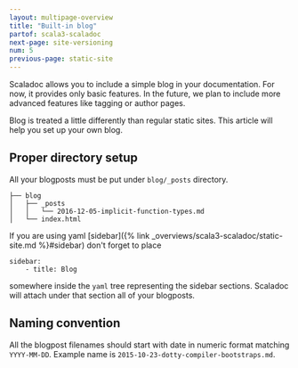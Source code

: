 ```yaml
---
layout: multipage-overview
title: "Built-in blog"
partof: scala3-scaladoc
next-page: site-versioning
num: 5
previous-page: static-site
---
```


<!-- THIS FILE HAS BEEN GENERATED BY SCALADOC PREPROCESSOR. NOTE THAT ANY CHANGES TO THIS FILE CAN BE OVERRIDEN IN THE FUTURE -->

Scaladoc allows you to include a simple blog in your documentation. For now, it
provides only basic features. In the future, we plan to include more advanced
features like tagging or author pages.

Blog is treated a little differently than regular static sites. This article will help you set up your own blog.

## Proper directory setup

All your blogposts must be put under `blog/_posts` directory.

```
├── blog
│   ├── _posts
│   │   └── 2016-12-05-implicit-function-types.md
│   └── index.html
```

If you are using yaml [sidebar]({% link _overviews/scala3-scaladoc/static-site.md %}#sidebar) don't forget to place

```
sidebar:
    - title: Blog
```

somewhere inside the `yaml` tree representing the sidebar sections. Scaladoc will attach under that section all of your blogposts.

## Naming convention

All the blogpost filenames should start with date in numeric format matching `YYYY-MM-DD`.
Example name is `2015-10-23-dotty-compiler-bootstraps.md`.

